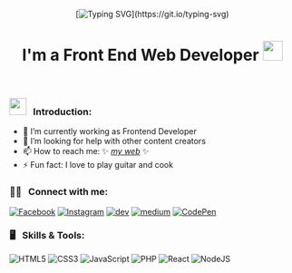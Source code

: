 <div align="center">
  
[![Typing SVG](https://readme-typing-svg.herokuapp.com?font=Fira+Code&pause=1000&color=4700F7&background=00FFD200&width=435&lines=Hi%2C+Beast+Aman+Here...)](https://git.io/typing-svg)
# I'm a Front End Web Developer <img src="https://media.giphy.com/media/hvRJCLFzcasrR4ia7z/giphy.gif" width="35" />
  
</div>

<br />

### <img src="https://media.giphy.com/media/WUlplcMpOCEmTGBtBW/giphy.gif" width="30"> &nbsp; Introduction:

- 🌱 I’m currently working as Frontend Developer
- 🤔 I’m looking for help with other content creators
- 📫 How to reach me: ✨ _[my web][website]_ ✨
- ⚡ Fun fact: I love to play guitar and cook

### 🧏‍♂️ &nbsp; Connect with me:

[![Facebook](https://img.shields.io/badge/Facebook-%231877F2.svg?style=for-the-badge&logo=Facebook&logoColor=white)][facebook]
[![Instagram](https://img.shields.io/badge/Instagram-%23E4405F.svg?style=for-the-badge&logo=Instagram&logoColor=white)][instagram]
[![dev](https://img.shields.io/badge/Dev-%23000000.svg?style=for-the-badge&logo=Dev&logoColor=white)][dev]
[![medium](https://img.shields.io/badge/Medium-%23000000.svg?style=for-the-badge&logo=Medium&logoColor=white)][medium]
[![CodePen](https://img.shields.io/badge/Codepen-000000?style=for-the-badge&logo=codepen&logoColor=white)][codepen]

### 🖥 &nbsp; Skills & Tools:

![HTML5](https://img.shields.io/badge/html5-%23E34F26.svg?style=for-the-badge&logo=html5&logoColor=white)
![CSS3](https://img.shields.io/badge/css3-%231572B6.svg?style=for-the-badge&logo=css3&logoColor=white)
![JavaScript](https://img.shields.io/badge/javascript-%23323330.svg?style=for-the-badge&logo=javascript&logoColor=%23F7DF1E)
![PHP](https://img.shields.io/badge/php-%23777BB4.svg?style=for-the-badge&logo=php&logoColor=white)
![React](https://img.shields.io/badge/react-%2320232a.svg?style=for-the-badge&logo=react&logoColor=%2361DAFB)
![NodeJS](https://img.shields.io/badge/node.js-6DA55F?style=for-the-badge&logo=node.js&logoColor=white)


[website]: https://beastaman.github.io/myweb
[instagram]: https://www.instagram.com/mohd_aman_25/
[facebook]: https://www.facebook.com/mohammedaman.nawaz.77
[medium]: https://www.medium.com/mohammedamannawaz
[codepen]: https://codepen.io/itsaman25
[dev]: https://dev.to/beastaman25

